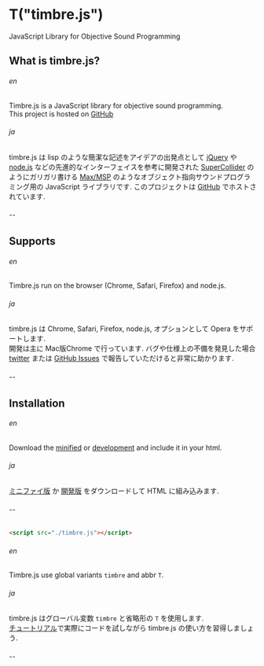 T("timbre.js")
==============
JavaScript Library for Objective Sound Programming

## What is timbre.js? ##

###### en ######

  Timbre.js is a JavaScript library for objective sound programming.  
  This project is hosted on [GitHub](https://github.com/mohayonao/timbre.js/)

###### ja ######

  timbre.js は lisp のような簡潔な記述をアイデアの出発点として [jQuery](http://jquery.com/) や [node.js](http://nodejs.org/) などの先進的なインターフェイスを参考に開発された [SuperCollider](http://supercollider.sourceforge.net/) のようにガリガリ書ける [Max/MSP](http://cycling74.com/) のようなオブジェクト指向サウンドプログラミング用の JavaScript ライブラリです. このプロジェクトは [GitHub](https://github.com/mohayonao/timbre.js/) でホストされています.

###### -- ######


## Supports ##
###### en ######

  Timbre.js run on the browser (Chrome, Safari, Firefox) and node.js.

###### ja ######

  timbre.js は Chrome, Safari, Firefox, node.js, オプションとして Opera をサポートします.  
  開発は主に Mac版Chrome で行っています. バグや仕様上の不備を発見した場合 [twitter](http://twitter.com/mohayonao/) または [GitHub Issues](https://github.com/mohayonao/timbre.js/issues) で報告していただけると非常に助かります.

###### -- ######

## Installation ##

###### en ######

  Download the [minified](/timbre.js/timbre.js) or [development](/timbre.js/timbre.dev.js) and include it in your html.

###### ja ######

  [ミニファイ版](/timbre.js/timbre.js) か [開発版](/timbre.js/timbre.dev.js) をダウンロードして HTML に組み込みます.
  
###### -- ######

```html
<script src="./timbre.js"></script>
```

###### en ######

  Timbre.js use global variants `timbre` and abbr `T`.

###### ja ######

  timbre.js はグローバル変数 `timbre` と省略形の `T` を使用します.  
  [チュートリアル](./GettingStarted.html)で実際にコードを試しながら timbre.js の使い方を習得しましょう.

###### -- ######
